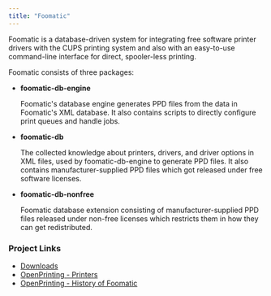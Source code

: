 ```yaml
---
title: "Foomatic"
---
```

Foomatic is a database-driven system for integrating free software printer drivers with the CUPS printing system and also with an easy-to-use command-line interface for direct, spooler-less printing.

Foomatic consists of three packages: 

* **foomatic-db-engine**

	Foomatic's database engine generates PPD files from the data in Foomatic's XML database. It also contains scripts to directly configure print queues and handle jobs.

* **foomatic-db**

	The collected knowledge about printers, drivers, and driver options in XML files, used by foomatic-db-engine to generate PPD files. It also contains manufacturer-supplied PPD files which got released under free software licenses. 

* **foomatic-db-nonfree**

	Foomatic database extension consisting of manufacturer-supplied PPD files released under non-free licenses which restricts them in how they can get redistributed. 

### Project Links
* <a href="/downloads/" itemprop="sameAs" rel="nofollow noopener noreferrer">
	<i class="fas fa-fw fa-link" aria-hidden="true"></i>
	Downloads
	</a>
* <a href="http://www.openprinting.org/printer/" itemprop="sameAs" rel="nofollow noopener noreferrer">
	<i class="fas fa-fw fa-link" aria-hidden="true"></i>
	OpenPrinting - Printers
	</a>
* <a href="http://www.openprinting.org/download/kpfeifle/LinuxKongress2002/Tutorial/IV.Foomatic-Developer/IV.tutorial-handout-foomatic-development.html" itemprop="sameAs" rel="nofollow noopener noreferrer">
	<i class="fas fa-fw fa-link" aria-hidden="true"></i>
	OpenPrinting - History of Foomatic
	</a>